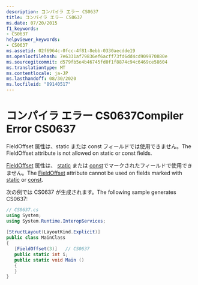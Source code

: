 ```yaml
---
description: コンパイラ エラー CS0637
title: コンパイラ エラー CS0637
ms.date: 07/20/2015
f1_keywords:
- CS0637
helpviewer_keywords:
- CS0637
ms.assetid: 02f6964c-0fcc-4f81-8ebb-0330aecdde19
ms.openlocfilehash: 7e6331af79836ef6acff73fd6dd4cd909970880e
ms.sourcegitcommit: d579fb5e4b46745fd0f1f8874c94c6469ce58604
ms.translationtype: MT
ms.contentlocale: ja-JP
ms.lasthandoff: 08/30/2020
ms.locfileid: "89140517"
---
```

# <a name="compiler-error-cs0637"></a><span data-ttu-id="e45a4-103">コンパイラ エラー CS0637</span><span class="sxs-lookup"><span data-stu-id="e45a4-103">Compiler Error CS0637</span></span>

<span data-ttu-id="e45a4-104">FieldOffset 属性は、static または const フィールドでは使用できません。</span><span class="sxs-lookup"><span data-stu-id="e45a4-104">The FieldOffset attribute is not allowed on static or const fields.</span></span>
  
 <span data-ttu-id="e45a4-105">[FieldOffset](xref:System.Runtime.InteropServices.FieldOffsetAttribute) 属性は、 [static](../language-reference/keywords/static.md) または [const](../language-reference/keywords/const.md)でマークされたフィールドで使用できません。</span><span class="sxs-lookup"><span data-stu-id="e45a4-105">The [FieldOffset](xref:System.Runtime.InteropServices.FieldOffsetAttribute) attribute cannot be used on fields marked with [static](../language-reference/keywords/static.md) or [const](../language-reference/keywords/const.md).</span></span>  
  
 <span data-ttu-id="e45a4-106">次の例では CS0637 が生成されます。</span><span class="sxs-lookup"><span data-stu-id="e45a4-106">The following sample generates CS0637:</span></span>  
  
```csharp  
// CS0637.cs  
using System;  
using System.Runtime.InteropServices;  
  
[StructLayout(LayoutKind.Explicit)]  
public class MainClass  
{  
   [FieldOffset(3)]   // CS0637  
   public static int i;  
   public static void Main ()  
   {  
   }  
}  
```
